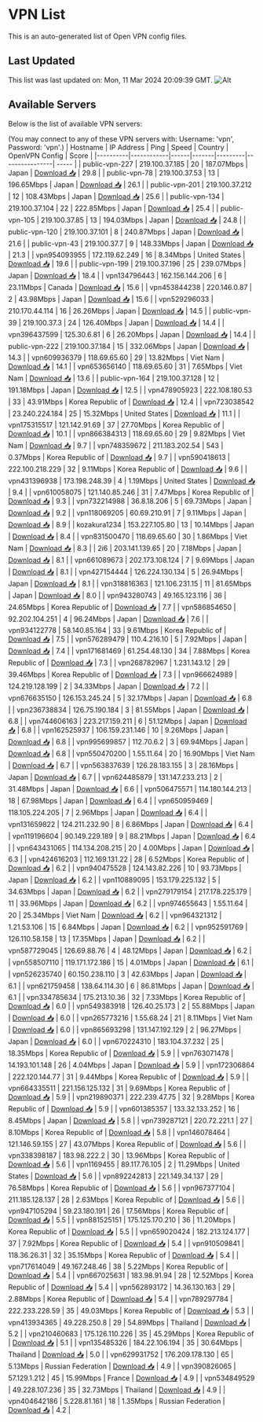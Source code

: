 # VPN List

This is an auto-generated list of Open VPN config files.

## Last Updated

This list was last updated on: Mon, 11 Mar 2024 20:09:39 GMT.
![Alt](https://repobeats.axiom.co/api/embed/186b98318ef1479477931607c1ad7d823f12451f.svg "Repobeats analytics image")

## Available Servers

Below is the list of available VPN servers:

(You may connect to any of these VPN servers with: Username: 'vpn', Password: 'vpn'.)
| Hostname | IP Address | Ping | Speed | Country | OpenVPN Config | Score |
|----------|------------|------|-------|---------|----------------| ----- |
| public-vpn-227 | 219.100.37.185 | 20 | 187.07Mbps | Japan | [Download 📥](./configs/server_0_JP.ovpn) | 29.8 |
| public-vpn-78 | 219.100.37.53 | 13 | 196.65Mbps | Japan | [Download 📥](./configs/server_1_JP.ovpn) | 26.1 |
| public-vpn-201 | 219.100.37.212 | 12 | 108.43Mbps | Japan | [Download 📥](./configs/server_2_JP.ovpn) | 25.6 |
| public-vpn-134 | 219.100.37.104 | 22 | 222.85Mbps | Japan | [Download 📥](./configs/server_3_JP.ovpn) | 25.4 |
| public-vpn-105 | 219.100.37.85 | 13 | 194.03Mbps | Japan | [Download 📥](./configs/server_4_JP.ovpn) | 24.8 |
| public-vpn-120 | 219.100.37.101 | 8 | 240.87Mbps | Japan | [Download 📥](./configs/server_5_JP.ovpn) | 21.6 |
| public-vpn-43 | 219.100.37.7 | 9 | 148.33Mbps | Japan | [Download 📥](./configs/server_6_JP.ovpn) | 21.3 |
| vpn954093955 | 172.119.62.249 | 16 | 8.34Mbps | United States | [Download 📥](./configs/server_7_US.ovpn) | 19.6 |
| public-vpn-199 | 219.100.37.196 | 25 | 239.07Mbps | Japan | [Download 📥](./configs/server_8_JP.ovpn) | 18.4 |
| vpn134796443 | 162.156.144.206 | 6 | 23.11Mbps | Canada | [Download 📥](./configs/server_9_CA.ovpn) | 15.6 |
| vpn453844238 | 220.146.0.87 | 2 | 43.98Mbps | Japan | [Download 📥](./configs/server_10_JP.ovpn) | 15.6 |
| vpn529296033 | 210.170.44.114 | 16 | 26.26Mbps | Japan | [Download 📥](./configs/server_11_JP.ovpn) | 14.5 |
| public-vpn-39 | 219.100.37.3 | 24 | 126.40Mbps | Japan | [Download 📥](./configs/server_12_JP.ovpn) | 14.4 |
| vpn396437599 | 125.30.6.81 | 6 | 26.20Mbps | Japan | [Download 📥](./configs/server_13_JP.ovpn) | 14.4 |
| public-vpn-222 | 219.100.37.184 | 15 | 332.06Mbps | Japan | [Download 📥](./configs/server_14_JP.ovpn) | 14.3 |
| vpn609936379 | 118.69.65.60 | 29 | 13.82Mbps | Viet Nam | [Download 📥](./configs/server_15_VN.ovpn) | 14.1 |
| vpn653656140 | 118.69.65.60 | 31 | 7.65Mbps | Viet Nam | [Download 📥](./configs/server_16_VN.ovpn) | 13.6 |
| public-vpn-164 | 219.100.37.128 | 12 | 191.18Mbps | Japan | [Download 📥](./configs/server_17_JP.ovpn) | 12.5 |
| vpn478905923 | 222.108.180.53 | 33 | 43.91Mbps | Korea Republic of | [Download 📥](./configs/server_18_KR.ovpn) | 12.4 |
| vpn723038542 | 23.240.224.184 | 25 | 15.32Mbps | United States | [Download 📥](./configs/server_19_US.ovpn) | 11.1 |
| vpn175315517 | 121.142.91.69 | 37 | 27.70Mbps | Korea Republic of | [Download 📥](./configs/server_20_KR.ovpn) | 10.1 |
| vpn866384313 | 118.69.65.60 | 29 | 9.82Mbps | Viet Nam | [Download 📥](./configs/server_21_VN.ovpn) | 9.7 |
| vpn748359672 | 211.183.202.54 | 543 | 0.37Mbps | Korea Republic of | [Download 📥](./configs/server_22_KR.ovpn) | 9.7 |
| vpn590418613 | 222.100.218.229 | 32 | 9.11Mbps | Korea Republic of | [Download 📥](./configs/server_23_KR.ovpn) | 9.6 |
| vpn431396938 | 173.198.248.39 | 4 | 1.19Mbps | United States | [Download 📥](./configs/server_24_US.ovpn) | 9.4 |
| vpn610058075 | 121.140.85.246 | 31 | 7.47Mbps | Korea Republic of | [Download 📥](./configs/server_25_KR.ovpn) | 9.3 |
| vpn732214988 | 36.8.18.206 | 5 | 69.73Mbps | Japan | [Download 📥](./configs/server_26_JP.ovpn) | 9.2 |
| vpn118069205 | 60.69.210.91 | 7 | 9.11Mbps | Japan | [Download 📥](./configs/server_27_JP.ovpn) | 8.9 |
| kozakura1234 | 153.227.105.80 | 13 | 10.14Mbps | Japan | [Download 📥](./configs/server_28_JP.ovpn) | 8.4 |
| vpn831500470 | 118.69.65.60 | 30 | 1.86Mbps | Viet Nam | [Download 📥](./configs/server_29_VN.ovpn) | 8.3 |
| 2i6 | 203.141.139.65 | 20 | 7.18Mbps | Japan | [Download 📥](./configs/server_30_JP.ovpn) | 8.1 |
| vpn661089673 | 202.173.108.124 | 7 | 9.69Mbps | Japan | [Download 📥](./configs/server_31_JP.ovpn) | 8.1 |
| vpn427154444 | 126.224.130.134 | 5 | 26.94Mbps | Japan | [Download 📥](./configs/server_32_JP.ovpn) | 8.1 |
| vpn318816363 | 121.106.231.15 | 11 | 81.65Mbps | Japan | [Download 📥](./configs/server_33_JP.ovpn) | 8.0 |
| vpn943280743 | 49.165.123.116 | 36 | 24.65Mbps | Korea Republic of | [Download 📥](./configs/server_34_KR.ovpn) | 7.7 |
| vpn586854650 | 92.202.104.251 | 4 | 96.24Mbps | Japan | [Download 📥](./configs/server_35_JP.ovpn) | 7.6 |
| vpn934122778 | 58.140.85.164 | 33 | 9.61Mbps | Korea Republic of | [Download 📥](./configs/server_36_KR.ovpn) | 7.5 |
| vpn576289479 | 110.4.216.10 | 5 | 7.92Mbps | Japan | [Download 📥](./configs/server_37_JP.ovpn) | 7.4 |
| vpn171681469 | 61.254.48.130 | 34 | 7.88Mbps | Korea Republic of | [Download 📥](./configs/server_38_KR.ovpn) | 7.3 |
| vpn268782967 | 1.231.143.12 | 29 | 39.46Mbps | Korea Republic of | [Download 📥](./configs/server_39_KR.ovpn) | 7.3 |
| vpn966624989 | 124.219.128.199 | 2 | 34.33Mbps | Japan | [Download 📥](./configs/server_40_JP.ovpn) | 7.2 |
| vpn676635150 | 126.153.245.24 | 5 | 32.17Mbps | Japan | [Download 📥](./configs/server_41_JP.ovpn) | 6.8 |
| vpn236738834 | 126.75.190.184 | 3 | 81.55Mbps | Japan | [Download 📥](./configs/server_42_JP.ovpn) | 6.8 |
| vpn744606163 | 223.217.159.211 | 6 | 51.12Mbps | Japan | [Download 📥](./configs/server_43_JP.ovpn) | 6.8 |
| vpn162525937 | 106.159.231.146 | 10 | 9.26Mbps | Japan | [Download 📥](./configs/server_44_JP.ovpn) | 6.8 |
| vpn995699857 | 112.70.6.2 | 3 | 69.94Mbps | Japan | [Download 📥](./configs/server_45_JP.ovpn) | 6.8 |
| vpn550470200 | 1.55.11.64 | 20 | 16.90Mbps | Viet Nam | [Download 📥](./configs/server_46_VN.ovpn) | 6.7 |
| vpn563837639 | 126.28.183.155 | 3 | 28.16Mbps | Japan | [Download 📥](./configs/server_47_JP.ovpn) | 6.7 |
| vpn624485879 | 131.147.233.213 | 2 | 31.48Mbps | Japan | [Download 📥](./configs/server_48_JP.ovpn) | 6.6 |
| vpn506475571 | 114.180.144.213 | 18 | 67.98Mbps | Japan | [Download 📥](./configs/server_49_JP.ovpn) | 6.4 |
| vpn650959469 | 118.105.224.205 | 7 | 2.96Mbps | Japan | [Download 📥](./configs/server_50_JP.ovpn) | 6.4 |
| vpn131659822 | 124.211.232.90 | 8 | 6.86Mbps | Japan | [Download 📥](./configs/server_51_JP.ovpn) | 6.4 |
| vpn119196604 | 90.149.229.189 | 9 | 88.21Mbps | Japan | [Download 📥](./configs/server_52_JP.ovpn) | 6.4 |
| vpn643431065 | 114.134.208.215 | 20 | 4.00Mbps | Japan | [Download 📥](./configs/server_53_JP.ovpn) | 6.3 |
| vpn424616203 | 112.169.131.22 | 28 | 6.52Mbps | Korea Republic of | [Download 📥](./configs/server_54_KR.ovpn) | 6.2 |
| vpn940475528 | 124.143.82.226 | 10 | 93.73Mbps | Japan | [Download 📥](./configs/server_55_JP.ovpn) | 6.2 |
| vpn110889095 | 153.179.225.132 | 5 | 34.63Mbps | Japan | [Download 📥](./configs/server_56_JP.ovpn) | 6.2 |
| vpn279179154 | 217.178.225.179 | 11 | 33.96Mbps | Japan | [Download 📥](./configs/server_57_JP.ovpn) | 6.2 |
| vpn974655643 | 1.55.11.64 | 20 | 25.34Mbps | Viet Nam | [Download 📥](./configs/server_58_VN.ovpn) | 6.2 |
| vpn964321312 | 1.21.53.106 | 15 | 6.84Mbps | Japan | [Download 📥](./configs/server_59_JP.ovpn) | 6.2 |
| vpn952591769 | 126.110.58.158 | 13 | 17.35Mbps | Japan | [Download 📥](./configs/server_60_JP.ovpn) | 6.2 |
| vpn587729045 | 126.69.88.76 | 4 | 48.12Mbps | Japan | [Download 📥](./configs/server_61_JP.ovpn) | 6.2 |
| vpn558507110 | 119.171.172.186 | 15 | 4.01Mbps | Japan | [Download 📥](./configs/server_62_JP.ovpn) | 6.1 |
| vpn526235740 | 60.150.238.110 | 3 | 42.63Mbps | Japan | [Download 📥](./configs/server_63_JP.ovpn) | 6.1 |
| vpn621759458 | 138.64.114.30 | 6 | 86.81Mbps | Japan | [Download 📥](./configs/server_64_JP.ovpn) | 6.1 |
| vpn334785634 | 175.213.10.36 | 32 | 7.33Mbps | Korea Republic of | [Download 📥](./configs/server_65_KR.ovpn) | 6.0 |
| vpn549383918 | 126.40.25.173 | 2 | 55.88Mbps | Japan | [Download 📥](./configs/server_66_JP.ovpn) | 6.0 |
| vpn265773216 | 1.55.68.24 | 21 | 8.11Mbps | Viet Nam | [Download 📥](./configs/server_67_VN.ovpn) | 6.0 |
| vpn865693298 | 131.147.192.129 | 2 | 96.27Mbps | Japan | [Download 📥](./configs/server_68_JP.ovpn) | 6.0 |
| vpn670224310 | 183.104.37.232 | 25 | 18.35Mbps | Korea Republic of | [Download 📥](./configs/server_69_KR.ovpn) | 5.9 |
| vpn763071478 | 14.193.101.148 | 26 | 4.04Mbps | Japan | [Download 📥](./configs/server_70_JP.ovpn) | 5.9 |
| vpn172306864 | 222.120.144.77 | 31 | 9.44Mbps | Korea Republic of | [Download 📥](./configs/server_71_KR.ovpn) | 5.9 |
| vpn664335511 | 221.156.125.132 | 31 | 9.69Mbps | Korea Republic of | [Download 📥](./configs/server_72_KR.ovpn) | 5.9 |
| vpn219890371 | 222.239.47.75 | 32 | 9.28Mbps | Korea Republic of | [Download 📥](./configs/server_73_KR.ovpn) | 5.9 |
| vpn601385357 | 133.32.133.252 | 16 | 8.45Mbps | Japan | [Download 📥](./configs/server_74_JP.ovpn) | 5.8 |
| vpn739287121 | 220.72.221.1 | 27 | 8.10Mbps | Korea Republic of | [Download 📥](./configs/server_75_KR.ovpn) | 5.8 |
| vpn146078464 | 121.146.59.155 | 27 | 43.07Mbps | Korea Republic of | [Download 📥](./configs/server_76_KR.ovpn) | 5.6 |
| vpn338398187 | 183.98.222.2 | 30 | 13.96Mbps | Korea Republic of | [Download 📥](./configs/server_77_KR.ovpn) | 5.6 |
| vpn1169455 | 89.117.76.105 | 2 | 11.29Mbps | United States | [Download 📥](./configs/server_78_US.ovpn) | 5.6 |
| vpn892242813 | 221.149.34.137 | 29 | 76.58Mbps | Korea Republic of | [Download 📥](./configs/server_79_KR.ovpn) | 5.6 |
| vpn967377104 | 211.185.128.137 | 28 | 2.63Mbps | Korea Republic of | [Download 📥](./configs/server_80_KR.ovpn) | 5.6 |
| vpn947105294 | 59.23.180.191 | 26 | 17.56Mbps | Korea Republic of | [Download 📥](./configs/server_81_KR.ovpn) | 5.5 |
| vpn881525151 | 175.125.170.210 | 36 | 11.20Mbps | Korea Republic of | [Download 📥](./configs/server_82_KR.ovpn) | 5.5 |
| vpn659020424 | 182.213.124.177 | 37 | 7.92Mbps | Korea Republic of | [Download 📥](./configs/server_83_KR.ovpn) | 5.4 |
| vpn910509841 | 118.36.26.31 | 32 | 35.15Mbps | Korea Republic of | [Download 📥](./configs/server_84_KR.ovpn) | 5.4 |
| vpn717614049 | 49.167.248.46 | 38 | 5.22Mbps | Korea Republic of | [Download 📥](./configs/server_85_KR.ovpn) | 5.4 |
| vpn667025631 | 183.98.91.94 | 28 | 12.52Mbps | Korea Republic of | [Download 📥](./configs/server_86_KR.ovpn) | 5.4 |
| vpn562893172 | 14.36.130.163 | 29 | 2.88Mbps | Korea Republic of | [Download 📥](./configs/server_87_KR.ovpn) | 5.4 |
| vpn789297784 | 222.233.228.59 | 35 | 49.03Mbps | Korea Republic of | [Download 📥](./configs/server_88_KR.ovpn) | 5.3 |
| vpn413934365 | 49.228.250.8 | 29 | 54.89Mbps | Thailand | [Download 📥](./configs/server_89_TH.ovpn) | 5.2 |
| vpn210460683 | 175.126.110.226 | 35 | 45.29Mbps | Korea Republic of | [Download 📥](./configs/server_90_KR.ovpn) | 5.1 |
| vpn135485326 | 184.22.106.194 | 35 | 30.64Mbps | Thailand | [Download 📥](./configs/server_91_TH.ovpn) | 5.0 |
| vpn629931752 | 176.209.178.130 | 65 | 5.13Mbps | Russian Federation | [Download 📥](./configs/server_92_RU.ovpn) | 4.9 |
| vpn390826065 | 57.129.1.212 | 45 | 15.99Mbps | France | [Download 📥](./configs/server_93_FR.ovpn) | 4.9 |
| vpn534849529 | 49.228.107.236 | 35 | 32.73Mbps | Thailand | [Download 📥](./configs/server_94_TH.ovpn) | 4.9 |
| vpn404642186 | 5.228.81.161 | 18 | 1.35Mbps | Russian Federation | [Download 📥](./configs/server_95_RU.ovpn) | 4.2 |
